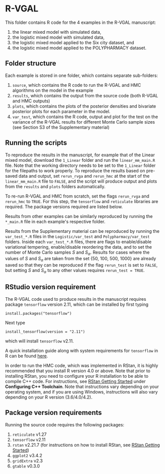 # R-VGAL

This folder contains R code for the 4 examples in the R-VGAL manuscript: 
1. the linear mixed model with simulated data, 
2. the logistic mixed model with simulated data,
3. the logistic mixed model applied to the Six city dataset, and 
4. the logistic mixed model applied to the POLYPHARMACY dataset.

## Folder structure
Each example is stored in one folder, which contains separate sub-folders:
1. `source`, which contains the R code to run the R-VGAL and HMC algorithms on the model in the example
2. `results`, which contains the output from the source code (both R-VGAL and HMC outputs)
3. `plots`, which contains the plots of the posterior densities and bivariate posterior plots for each parameter in the model.
4. `var_test`, which contains the R code, output and plot for the test on the variance of the R-VGAL results for different Monte Carlo sample sizes (see Section S3 of the Supplementary material)

## Running the scripts
To reproduce the results in the manuscript, for example that of the Linear mixed model, download the `1_Linear` folder and run the `linear_mm_main.R` file. Note that the working directory needs to be set to the `1_Linear` folder for the filepaths to work properly. To reproduce the results based on pre-saved data and output, set `rerun_rvga` and `rerun_hmc` at the start of the `linear_mm_main.R` file to `FALSE`, and the script will produce output and plots from the `results` and `plots` folders automatically.

To re-run R-VGAL and HMC from scratch, set the flags `rerun_rvga` and `rerun_hmc` to `TRUE`. For this step, the `tensorflow` and `reticulate` libraries are required. The package versions required are listed below.

Results from other examples can be similarly reproduced by running the `*_main.R` file in each example's respective folder.

Results from the Supplementary material can be reproduced by running the `var_test_*.R` files in the `Logistic/var_test` and `Polypharmacy/var_test` folders. Inside each `var_test_*.R` files, there are flags to enable/disable variational tempering, enable/disable reordering the data, and to set the number of Monte Carlo samples $S$ and $S_\alpha$. Results for cases where the values of $S$ and $S_\alpha$ are taken from the set {50, 100, 500, 1000} are already saved so that they can be reproduced if the flag `rerun_test` is set to `FALSE`, but setting $S$ and $S_\alpha$ to any other values requires `rerun_test = TRUE`.

## RStudio version requirement
The R-VGAL code used to produce results in the manuscript requires package `tensorflow` version 2.11, which can be installed by first typing

```
install.packages("tensorflow")
```
Next type
```
install_tensorflow(version = "2.11")
```
which will install `tensorflow` v2.11. 

A quick installation guide along with system requirements for `tensorflow` in R can be found [here](https://tensorflow.rstudio.com/install). 

In order to run the HMC code, which was implemented in RStan, it is highly recommended that you install R version 4.0 or above. Note that prior to installing RStan, you need to configure your R installation to be able to compile C++ code. For instructions, see [RStan Getting Started](https://github.com/stan-dev/rstan/wiki/RStan-Getting-Started) under **Configuring C++ Toolchain**. Note that instructions vary depending on your operating system, and if you are using Windows, instructions will also vary depending on your R version (3.6/4.0/4.2). 

## Package version requirements
Running the source code requires the following packages:
1. `reticulate` v1.27
2. `tensorflow` v2.11
3. `rstan` v2.21.7 (for instructions on how to install RStan, see [RStan Getting Started](https://github.com/stan-dev/rstan/wiki/RStan-Getting-Started))
4. `ggplot2` v3.4.2
5. `gridExtra` v2.3
6. `gtable` v0.3.0         
